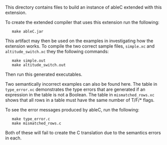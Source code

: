 This directory contains files to build an instance of ableC extended
with this extension.

To create the extended compiler that uses this extension run the
following:
```
   make ableC.jar
```

This artifact may then be used on the examples in investigating how
the extension works.  To compile the two correct sample files,
`simple.xc` and `altitude_switch.xc` they the following commands:
```
   make simple.out
   make altitude_switch.out
```
Then run this generated executables.

Two semantically incorrect examples can also be found here.  The table
in `type_error.xc` demonstrates the type errors that are generated if
an expression in the table is not a Boolean.  The table in
`mismatched_rows.xc` shows that all rows in a table must have the same
number of T/F/* flags.

To see the error messages produced by ableC, run the following:
```
   make type_error.c
   make mismatched_rows.c
```
Both of these will fail to create the C translation due to the
semantics errors in each.

